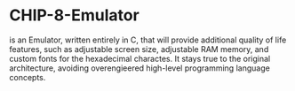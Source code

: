  # CHIP-8-Emulator
is an Emulator, written entirely in C, that will provide additional quality of life features, such as adjustable screen size, adjustable RAM memory, and custom fonts for the hexadecimal charactes. It stays true to the original architecture, avoiding overengieered high-level programming language concepts.
